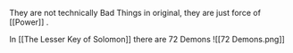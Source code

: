They are not technically Bad Things in original, they are just force of [[Power]] .

In [[The Lesser Key of Solomon]] there are 72 Demons
![[72 Demons.png]]

